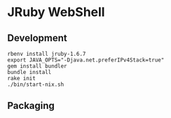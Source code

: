# JRuby WebShell

## Development

    rbenv install jruby-1.6.7
    export JAVA_OPTS="-Djava.net.preferIPv4Stack=true"
    gem install bundler
    bundle install
    rake init
    ./bin/start-nix.sh

## Packaging
